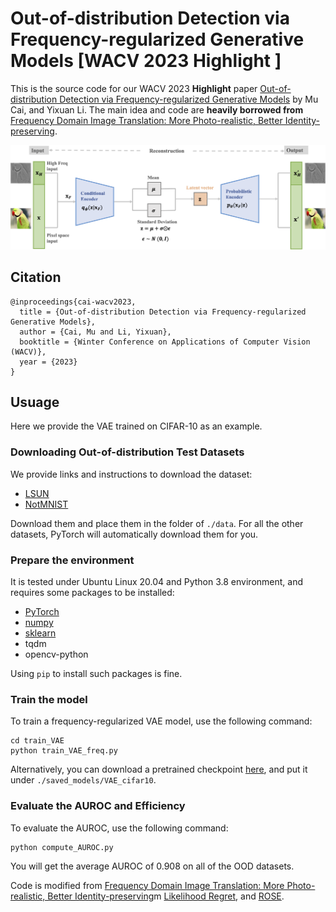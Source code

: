# Out-of-distribution Detection via Frequency-regularized Generative Models [WACV 2023 **Highlight** ]

This is the source code for our WACV 2023 **Highlight** paper [Out-of-distribution Detection via Frequency-regularized Generative Models](https://arxiv.org/abs/2208.09083)
by Mu Cai, and Yixuan Li. The main idea and code are **heavily borrowed from** [Frequency Domain Image Translation: More Photo-realistic, Better Identity-preserving](https://github.com/mu-cai/frequency-domain-image-translation/). 

<div align="center">
  <img src="figure/concept.png" width="640">
</div>



## Citation
```
@inproceedings{cai-wacv2023,
  title = {Out-of-distribution Detection via Frequency-regularized Generative Models},
  author = {Cai, Mu and Li, Yixuan},
  booktitle = {Winter Conference on Applications of Computer Vision (WACV)},
  year = {2023}
}
```



## Usuage

Here we provide the VAE trained on CIFAR-10 as an example. 

###  Downloading Out-of-distribution Test Datasets

We provide links and instructions to download the dataset:

* [LSUN](https://www.dropbox.com/s/moqh2wh8696c3yl/LSUN_resize.tar.gz)
* [NotMNIST](https://www.kaggle.com/trolleyproblem/notmnist-small)

Download them and place them in the folder of `./data`.
For all the other datasets, PyTorch will automatically download them for you.


###  Prepare the environment

It is tested under Ubuntu Linux 20.04 and Python 3.8 environment, and requires some packages to be installed:

* [PyTorch](https://pytorch.org/)
* [numpy](http://www.numpy.org/)
* [sklearn](https://scikit-learn.org/stable/)
* tqdm
* opencv-python

Using ``pip`` to install such packages is fine. 


### Train the model

To train a frequency-regularized VAE model, use the following command:


```
cd train_VAE
python train_VAE_freq.py
```


Alternatively, you can download a pretrained checkpoint [here](https://drive.google.com/file/d/1e-dG-s6zdIdg3xlXtj7pcTyFbFg9G5U2/view?usp=share_link), and put it under ``./saved_models/VAE_cifar10``.




### Evaluate the AUROC and Efficiency


To evaluate the AUROC, use the following command:

```
python compute_AUROC.py
```

You will get the average AUROC of 0.908 on all of the OOD datasets.



Code is modified from [Frequency Domain Image Translation: More Photo-realistic, Better Identity-preserving](https://github.com/mu-cai/frequency-domain-image-translation/)m [Likelihood Regret](https://github.com/XavierXiao/Likelihood-Regret), and
[ROSE](https://github.com/shinypond/ood_detection).














